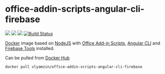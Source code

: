 # office-addin-scripts-angular-cli-firebase
[![](https://images.microbadger.com/badges/image/jessieai/angular-cli-firebase-tools.svg)](https://microbadger.com/images/jessieai/angular-cli-firebase-tools "Get your own image badge on microbadger.com")
[![](https://images.microbadger.com/badges/commit/jessieai/angular-cli-firebase-tools.svg)](https://microbadger.com/images/jessieai/angular-cli-firebase-tools "Get your own commit badge on microbadger.com") 
[![](https://images.microbadger.com/badges/version/jessieai/angular-cli-firebase-tools.svg)](https://microbadger.com/images/jessieai/angular-cli-firebase-tools "Get your own version badge on microbadger.com")
[![Build Status](https://travis-ci.org/jessie-ai/angular-cli-firebase-tools.svg?branch=master)](https://travis-ci.org/jessie-ai/angular-cli-firebase-tools)

[Docker]((https://www.docker.com/)) image based on [NodeJS](https://nodejs.org) with [Office Add-in Scripts](https://github.com/OfficeDev/Office-Addin-Scripts), [Angular CLI](https://github.com/angular/angular-cli) and [Firebase Tools](https://github.com/firebase/firebase-tools) installed.

Can be pulled from [Docker Hub](https://hub.docker.com/r/vlyamzin/office-addin-scripts-angular-cli-firebase/) 
```docker
docker pull vlyamzin/office-addin-scripts-angular-cli-firebase
```